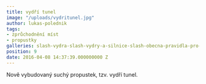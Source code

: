 ```yaml
---
title: vydří tunel
image: "/uploads/vydritunel.jpg"
author: lukas-polednik
tags:
- zprůchodnění míst
- propustky
galleries: slash-vydra-slash-vydry-a-silnice-slash-obecna-pravidla-pro-upravu-rizikovych-mist
position: 9
date: 2016-04-08 14:37:39.000000000 Z
---
```

Nově vybudovaný suchý propustek, tzv. vydří tunel.

